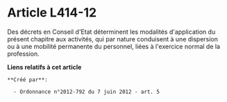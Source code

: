 # Article L414-12

Des décrets en Conseil d'Etat déterminent les modalités d'application du présent chapitre aux activités, qui par nature
conduisent à une dispersion ou à une mobilité permanente du personnel, liées à l'exercice normal de la profession.

**Liens relatifs à cet article**

	**Créé par**:

	  - Ordonnance n°2012-792 du 7 juin 2012 - art. 5
